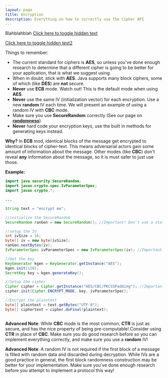 ```yaml
---
layout: page
title: Encryption
description: Everything on how to correctly use the Cipher API
---
```


<script language="JavaScript">
function toggletext(cid)
{
 if ( document.getElementById(cid).style.display == "none" )
 {
   document.getElementById(cid).style.display = "block";
 }
 else
 {
   document.getElementById(cid).style.display = "none";
 };
}
</script>

Blahblahblah
<a href="javascript:toggletext('mytext')">Click here to toggle hidden text</a>
<div id="mytext" style="display: none;">
hidden text</div>

<a href="javascript:toggletext('mytext')">Click here to toggle hidden text2</a>
<div id="mytext" style="display: none;"> hidden asdfasdftext</div>


Things to remember: 
* The current standard for ciphers is **AES**, so unless you've done enough research to determine that a different cipher is going to be better for your application, that is what we suggest using. 
 * When in doubt, stick with **AES**. Java supports many block ciphers, some of which (like **DES**) are **not** secure. 
* **Never** use **ECB** mode. Watch out! This is the default mode when using **AES**. 
* **Never** use the same IV (initialization vector) for each encryption. Use a new **random** IV each time. We will present an example of using a random IV with **CBC** mode. 
 * Make sure you use **SecureRandom** correctly (See our page on [**randomness**](SecureRandom.html))
* **Never** hard code your encryption keys, use the built in methods for generating keys instead. 

**Why?**
In **ECB** mod, identical blocks of the message get encrypted to identical blocks of cipher-text. This means adversarial actors gain some amount of information about the message. Other modes (like **CBC**) don't reveal **any** information about the message, so it is must safer to just use those. 

**Example:**

```java
import java.security.SecureRandom;
import javax.crypto.spec.IvParameterSpec;
import javax.crypto.*;

...

String text = "encrypt me";

//initialize the SecureRandom
SecureRandom ranGen = new SecureRandom(); //Important! Don't use a static seed

//setup the IV
int ivSize = 16; 
byte[] iv = new byte[ivSize]; 
ranGen.nextBytes(iv); 
IvParameterSpec ivParameterSpec = new IvParameterSpec(iv); //Important! If you don't use a random IV your encryption is NOT SECURE

//Get the key
KeyGenerator kgen = KeyGenerator.getInstance("AES"); 
kgen.init(128); 
SecretKey key = kgen.generateKey(); 

//Setup the cipher
Cipher cipher = Cipher.getInstance("AES/CBC/PKCS5Padding"); //Important! Make sure you specify CBC mode, otherwise it defaults to ECB
cipher.init(Cipher.ENCRYPT_MODE, key, ivParameterSpec); 

//Encrypt the plaintext
byte[] plaintext = text.getBytes("UTF-8"); 
byte[] ciphertext = cipher.doFinal(plaintext); 



```

**Advanced Note**: While **CBC** mode is the most common, **CTR** is just as secure, and has the nice property of being pre-computable! Consider using **CTR** in place of **CBC**. Make sure you do good research before so you can implement everything correctly, and make sure you use a **random** IV!

**Advanced Note**: A random IV is not required if the first block of a message is filled with random data and discarded during decryption. While IVs are a good practice in general, the first block randomness construction may be better for your implementation. Make sure you've done enough research before you attempt to implement a protocol this way!
